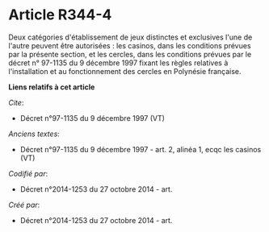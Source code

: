 # Article R344-4

Deux catégories d'établissement de jeux distinctes et exclusives l'une de l'autre peuvent être autorisées : les casinos, dans
les conditions prévues par la présente section, et les cercles, dans les conditions prévues par le décret n° 97-1135 du 9
décembre 1997 fixant les règles relatives à l'installation et au fonctionnement des cercles en Polynésie française.

**Liens relatifs à cet article**

_Cite_:

  - Décret n°97-1135 du 9 décembre 1997 (VT)

_Anciens textes_:

  - Décret n°97-1135 du 9 décembre 1997 - art. 2, alinéa 1, ecqc les casinos (VT)

_Codifié par_:

  - Décret n°2014-1253 du 27 octobre 2014 - art.

_Créé par_:

  - Décret n°2014-1253 du 27 octobre 2014 - art.
